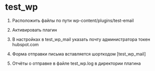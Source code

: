 # test_wp

1. Расположить файлы по пути wp-content/plugins/test-email

2. Активировать плагин 

3. В настройках в test_wp_mail указать почту администратора токен hubspot.com

4. Форма отправки письма вставляется  шорткодом [test_wp_mail]

5. Отчёты о отправке в файле test_wp.log в директории плагина
